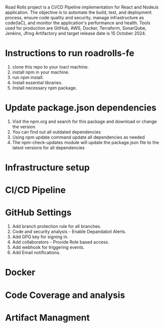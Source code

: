 Road Rolls project is a CI/CD Pipeline implementation for React and NodeJs application. The objective is to automate the build, test, and deployment process, ensure code quality and security, manage infrastructure as code(IaC), and monitor the application's performance and health. Tools used for production are GitHub, AWS, Docker, Terraform, SonarQube, Jenkins, Jfrog Artifactory and target release date is 15 October 2024.
# Instructions to run roadrolls-fe
1. clone this repo to your loacl machine.
2. install npm in your machine.
3. run npm install.
4. Install essential libraries.
5. Install necessary npm package.


# Update package.json dependencies
1. Visit the npm.org and search for this package and download or change the version.
2. You can find out all outdated dependencies
3. Using npm update command update all dependencies as needed
4. The npm-check-updates module will update the package.json file to the latest versions for all dependencies


# Infrastructure setup





   
# CI/CD Pipeline





# GitHub Settings
1. Add branch protection rule for all branches.   
2. Code and security analysis - Enable Depandabot Alerts.
3. Add GPG key for signing in. 
4. Add collaborators - Provide Role based access.
5. Add webhook for triggering events.
6. Add Email notifications.
# Docker






# Code Coverage and analysis






# Artifact Managment





